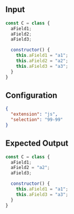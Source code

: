 
## Input
```javascript input
const C = class {
  aField1;
  aField2;
  aField3;

  constructor() {
    this.aField1 = "a1";
    this.aField2 = "a2";
    this.aField3 = "a3";
  }
}
```

## Configuration
```json configuration
{
  "extension": "js",
  "selection": "99-99"
}
```

## Expected Output
```javascript expected output
const C = class {
  aField1;
  aField2 = "a2";
  aField3;

  constructor() {
    this.aField1 = "a1";
    this.aField3 = "a3";
  }
}
```
